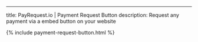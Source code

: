 ---
title: PayRequest.io | Payment Request Button
description: Request any payment via a embed button on your website


{% include payment-request-button.html %}